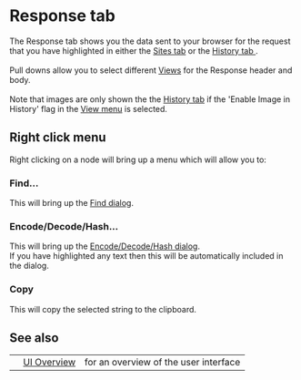 # Response tab

The Response tab shows you the data sent to your browser for the request that you have highlighted in
either the [Sites tab](HelpUiTabsSites) or the [History tab ](HelpUiTabsHistory).<br><br>Pull downs allow you to select different <a href='HelpUiViews'>Views</a> for the Response header and body.<br><br>Note that images are only shown the the <a href='HelpUiTabsHistory'>History tab</a> if the 'Enable Image in History' flag in the <a href='HelpUiTlmenuView'>View menu</a> is selected.<br>
<h2>Right click menu</h2>
Right clicking on a node will bring up a menu which will allow you to:<br>
<h3>Find...</h3>
This will bring up the <a href='HelpUiDialogsFind'>Find dialog</a>.<br>
<h3>Encode/Decode/Hash...</h3>
This will bring up the <a href='HelpUiDialogsEnc_dec'>Encode/Decode/Hash dialog</a>.<br>If you have highlighted any text then this will be automatically included in the dialog.<br>
<h3>Copy</h3>
This will copy the selected string to the clipboard.<br>
<h2>See also</h2>
<table>
<tr><td></td><td><a href='HelpUiOverview'>UI Overview</a></td><td>for an overview of the user interface</td></tr>
</table>